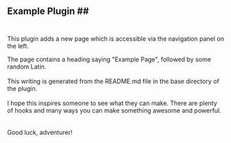 ## Example Plugin ##<br><br>
This plugin adds a new page which is accessible via the navigation panel on the left.

The page contains a heading saying "Example Page", followed by some random Latin.
<br><br>
This writing is generated from the README.md file in the base directory of the plugin.
<br><br>
I hope this inspires someone to see what they can make. There are plenty of hooks and many ways you can make something awesome and powerful.
<br><br><br>
Good luck, adventurer!
